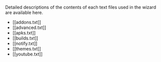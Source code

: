 Detailed descriptions of the contents of each text files used in the wizard are available here.

* [[addons.txt]]
* [[advanced.txt]]
* [[apks.txt]]
* [[builds.txt]]
* [[notify.txt]]
* [[themes.txt]]
* [[youtube.txt]]